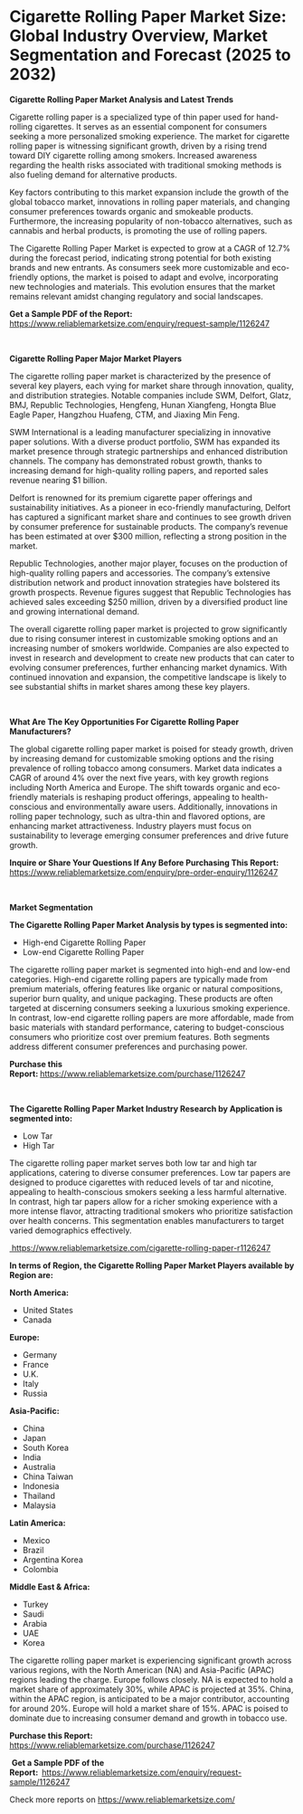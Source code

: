 <p><h1>Cigarette Rolling Paper Market Size: Global Industry Overview, Market Segmentation and Forecast (2025 to 2032)</h1></p><p><strong>Cigarette Rolling Paper Market Analysis and Latest Trends</strong></p>
<p><p>Cigarette rolling paper is a specialized type of thin paper used for hand-rolling cigarettes. It serves as an essential component for consumers seeking a more personalized smoking experience. The market for cigarette rolling paper is witnessing significant growth, driven by a rising trend toward DIY cigarette rolling among smokers. Increased awareness regarding the health risks associated with traditional smoking methods is also fueling demand for alternative products.</p><p>Key factors contributing to this market expansion include the growth of the global tobacco market, innovations in rolling paper materials, and changing consumer preferences towards organic and smokeable products. Furthermore, the increasing popularity of non-tobacco alternatives, such as cannabis and herbal products, is promoting the use of rolling papers. </p><p>The Cigarette Rolling Paper Market is expected to grow at a CAGR of 12.7% during the forecast period, indicating strong potential for both existing brands and new entrants. As consumers seek more customizable and eco-friendly options, the market is poised to adapt and evolve, incorporating new technologies and materials. This evolution ensures that the market remains relevant amidst changing regulatory and social landscapes.</p></p>
<p><strong>Get a Sample PDF of the Report:&nbsp;</strong> <a href="https://www.reliablemarketsize.com/enquiry/request-sample/1126247?utm_campaign=2337&utm_medium=2&utm_source=Github&utm_content=ia&utm_term=05042025&utm_id=cigarette-rolling-paper">https://www.reliablemarketsize.com/enquiry/request-sample/1126247</a></p>
<p>&nbsp;</p>
<p><strong>Cigarette Rolling Paper Major Market Players</strong></p>
<p><p>The cigarette rolling paper market is characterized by the presence of several key players, each vying for market share through innovation, quality, and distribution strategies. Notable companies include SWM, Delfort, Glatz, BMJ, Republic Technologies, Hengfeng, Hunan Xiangfeng, Hongta Blue Eagle Paper, Hangzhou Huafeng, CTM, and Jiaxing Min Feng.</p><p>SWM International is a leading manufacturer specializing in innovative paper solutions. With a diverse product portfolio, SWM has expanded its market presence through strategic partnerships and enhanced distribution channels. The company has demonstrated robust growth, thanks to increasing demand for high-quality rolling papers, and reported sales revenue nearing $1 billion.</p><p>Delfort is renowned for its premium cigarette paper offerings and sustainability initiatives. As a pioneer in eco-friendly manufacturing, Delfort has captured a significant market share and continues to see growth driven by consumer preference for sustainable products. The company’s revenue has been estimated at over $300 million, reflecting a strong position in the market.</p><p>Republic Technologies, another major player, focuses on the production of high-quality rolling papers and accessories. The company’s extensive distribution network and product innovation strategies have bolstered its growth prospects. Revenue figures suggest that Republic Technologies has achieved sales exceeding $250 million, driven by a diversified product line and growing international demand.</p><p>The overall cigarette rolling paper market is projected to grow significantly due to rising consumer interest in customizable smoking options and an increasing number of smokers worldwide. Companies are also expected to invest in research and development to create new products that can cater to evolving consumer preferences, further enhancing market dynamics. With continued innovation and expansion, the competitive landscape is likely to see substantial shifts in market shares among these key players.</p></p>
<p>&nbsp;</p>
<p><strong>What Are The Key Opportunities For Cigarette Rolling Paper Manufacturers?</strong></p>
<p><p>The global cigarette rolling paper market is poised for steady growth, driven by increasing demand for customizable smoking options and the rising prevalence of rolling tobacco among consumers. Market data indicates a CAGR of around 4% over the next five years, with key growth regions including North America and Europe. The shift towards organic and eco-friendly materials is reshaping product offerings, appealing to health-conscious and environmentally aware users. Additionally, innovations in rolling paper technology, such as ultra-thin and flavored options, are enhancing market attractiveness. Industry players must focus on sustainability to leverage emerging consumer preferences and drive future growth.</p></p>
<p><strong>Inquire or Share Your Questions If Any Before Purchasing This Report:</strong> <a href="https://www.reliablemarketsize.com/enquiry/pre-order-enquiry/1126247?utm_campaign=2337&utm_medium=2&utm_source=Github&utm_content=ia&utm_term=05042025&utm_id=cigarette-rolling-paper">https://www.reliablemarketsize.com/enquiry/pre-order-enquiry/1126247</a></p>
<p>&nbsp;</p>
<p><strong>Market Segmentation</strong></p>
<p><strong>The Cigarette Rolling Paper Market Analysis by types is segmented into:</strong></p>
<p><ul><li>High-end Cigarette Rolling Paper</li><li>Low-end Cigarette Rolling Paper</li></ul></p>
<p><p>The cigarette rolling paper market is segmented into high-end and low-end categories. High-end cigarette rolling papers are typically made from premium materials, offering features like organic or natural compositions, superior burn quality, and unique packaging. These products are often targeted at discerning consumers seeking a luxurious smoking experience. In contrast, low-end cigarette rolling papers are more affordable, made from basic materials with standard performance, catering to budget-conscious consumers who prioritize cost over premium features. Both segments address different consumer preferences and purchasing power.</p></p>
<p><strong>Purchase this Report:&nbsp;</strong><a href="https://www.reliablemarketsize.com/purchase/1126247?utm_campaign=2337&utm_medium=2&utm_source=Github&utm_content=ia&utm_term=05042025&utm_id=cigarette-rolling-paper">https://www.reliablemarketsize.com/purchase/1126247</a></p>
<p>&nbsp;</p>
<p><strong>The Cigarette Rolling Paper Market Industry Research by Application is segmented into:</strong></p>
<p><ul><li>Low Tar</li><li>High Tar</li></ul></p>
<p><p>The cigarette rolling paper market serves both low tar and high tar applications, catering to diverse consumer preferences. Low tar papers are designed to produce cigarettes with reduced levels of tar and nicotine, appealing to health-conscious smokers seeking a less harmful alternative. In contrast, high tar papers allow for a richer smoking experience with a more intense flavor, attracting traditional smokers who prioritize satisfaction over health concerns. This segmentation enables manufacturers to target varied demographics effectively.</p></p>
<p><a href="https://www.reliablemarketsize.com/cigarette-rolling-paper-r1126247?utm_campaign=2337&utm_medium=2&utm_source=Github&utm_content=ia&utm_term=05042025&utm_id=cigarette-rolling-paper">&nbsp;https://www.reliablemarketsize.com/cigarette-rolling-paper-r1126247</a></p>
<p><strong>In terms of Region, the Cigarette Rolling Paper Market Players available by Region are:</strong></p>
<p>
    <p> <strong> North America: </strong>
        <ul>
            <li>United States</li>
            <li>Canada</li>
        </ul>
        </p> 
    <p> <strong> Europe: </strong>
        <ul>
            <li>Germany</li>
            <li>France</li>
            <li>U.K.</li>
            <li>Italy</li>
            <li>Russia</li>
        </ul>
        </p> 
    <p> <strong> Asia-Pacific: </strong>
        <ul>
            <li>China</li>
            <li>Japan</li>
            <li>South Korea</li>
            <li>India</li>
            <li>Australia</li>
            <li>China Taiwan</li>
            <li>Indonesia</li>
            <li>Thailand</li>
            <li>Malaysia</li>
        </ul>
        </p> 
    <p> <strong> Latin America: </strong>
        <ul>
            <li>Mexico</li>
            <li>Brazil</li>
            <li>Argentina Korea</li>
            <li>Colombia</li>
        </ul>
        </p> 
    <p> <strong> Middle East & Africa: </strong>
        <ul>
            <li>Turkey</li>
            <li>Saudi</li>
            <li>Arabia</li>
            <li>UAE</li>
            <li>Korea</li>
        </ul>
    </p>
    </p>
<p><p>The cigarette rolling paper market is experiencing significant growth across various regions, with the North American (NA) and Asia-Pacific (APAC) regions leading the charge. Europe follows closely. NA is expected to hold a market share of approximately 30%, while APAC is projected at 35%. China, within the APAC region, is anticipated to be a major contributor, accounting for around 20%. Europe will hold a market share of 15%. APAC is poised to dominate due to increasing consumer demand and growth in tobacco use.</p></p>
<p><strong>Purchase this Report: </strong><a href="https://www.reliablemarketsize.com/purchase/1126247?utm_campaign=2337&utm_medium=2&utm_source=Github&utm_content=ia&utm_term=05042025&utm_id=cigarette-rolling-paper">https://www.reliablemarketsize.com/purchase/1126247</a></p>
<p>&nbsp;<strong>Get a Sample PDF of the Report:&nbsp;&nbsp;</strong><a href="https://www.reliablemarketsize.com/enquiry/request-sample/1126247?utm_campaign=2337&utm_medium=2&utm_source=Github&utm_content=ia&utm_term=05042025&utm_id=cigarette-rolling-paper">https://www.reliablemarketsize.com/enquiry/request-sample/1126247</a></p>
<p><strong></strong></p>
<p>Check more reports on <a href="https://www.reliablemarketsize.com/?utm_campaign=2337&utm_medium=2&utm_source=Github&utm_content=ia&utm_term=05042025&utm_id=cigarette-rolling-paper">https://www.reliablemarketsize.com/</a></p>